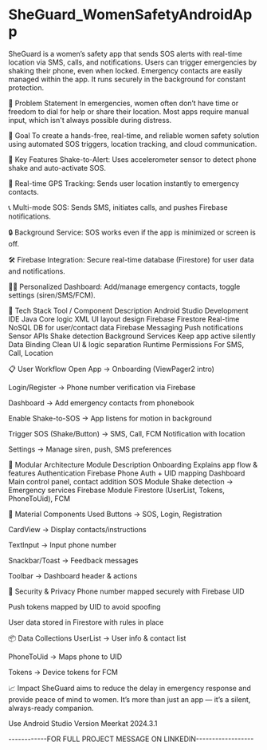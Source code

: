 # SheGuard_WomenSafetyAndroidApp
SheGuard is a women’s safety app that sends SOS alerts with real-time location via SMS, calls, and notifications. Users can trigger emergencies by shaking their phone, even when locked. Emergency contacts are easily managed within the app. It runs securely in the background for constant protection.

🚩 Problem Statement
In emergencies, women often don’t have time or freedom to dial for help or share their location. Most apps require manual input, which isn't always possible during distress.

🎯 Goal
To create a hands-free, real-time, and reliable women safety solution using automated SOS triggers, location tracking, and cloud communication.

🧠 Key Features
Shake-to-Alert: Uses accelerometer sensor to detect phone shake and auto-activate SOS.

📍 Real-time GPS Tracking: Sends user location instantly to emergency contacts.

📞 Multi-mode SOS: Sends SMS, initiates calls, and pushes Firebase notifications.

🔒 Background Service: SOS works even if the app is minimized or screen is off.

🛠 Firebase Integration: Secure real-time database (Firestore) for user data and notifications.

👩‍💻 Personalized Dashboard: Add/manage emergency contacts, toggle settings (siren/SMS/FCM).

🧰 Tech Stack
Tool / Component	Description
Android Studio	Development IDE
Java	Core logic
XML	UI layout design
Firebase Firestore	Real-time NoSQL DB for user/contact data
Firebase Messaging	Push notifications
Sensor APIs	Shake detection
Background Services	Keep app active silently
Data Binding	Clean UI & logic separation
Runtime Permissions	For SMS, Call, Location

📋 User Workflow
Open App → Onboarding (ViewPager2 intro)

Login/Register → Phone number verification via Firebase

Dashboard → Add emergency contacts from phonebook

Enable Shake-to-SOS → App listens for motion in background

Trigger SOS (Shake/Button) → SMS, Call, FCM Notification with location

Settings → Manage siren, push, SMS preferences

🧩 Modular Architecture
Module	Description
Onboarding	Explains app flow & features
Authentication	Firebase Phone Auth + UID mapping
Dashboard	Main control panel, contact addition
SOS Module	Shake detection → Emergency services
Firebase Module	Firestore (UserList, Tokens, PhoneToUid), FCM

🎨 Material Components Used
Buttons → SOS, Login, Registration

CardView → Display contacts/instructions

TextInput → Input phone number

Snackbar/Toast → Feedback messages

Toolbar → Dashboard header & actions

🔐 Security & Privacy
Phone number mapped securely with Firebase UID

Push tokens mapped by UID to avoid spoofing

User data stored in Firestore with rules in place

📦 Data Collections
UserList → User info & contact list

PhoneToUid → Maps phone to UID

Tokens → Device tokens for FCM

📈 Impact
SheGuard aims to reduce the delay in emergency response and provide peace of mind to women. It’s more than just an app — it’s a silent, always-ready companion.

Use Android Studio Version Meerkat 2024.3.1

------------FOR FULL PROJECT MESSAGE ON LINKEDIN------------------
